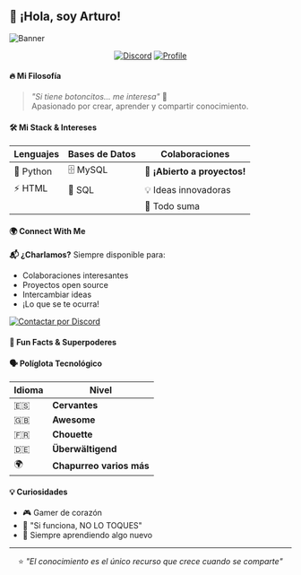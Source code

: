 ## 🚀 ¡Hola, soy Arturo! 

![Banner](https://github.com/user-attachments/assets/9986cd92-fc1e-4d48-adb9-48966df7d1f0)

<div align="center">

[![Discord](https://img.shields.io/badge/-💬_Hablemos-5865F2?style=for-the-badge&logo=discord&logoColor=white)](https://discordapp.com/users/1192191044549361889)
[![Profile](https://img.shields.io/badge/-👨‍💻_Portfolio-2EA043?style=for-the-badge&logo=github&logoColor=white)]([https://github.com/tu-usuario](https://github.com/Art-Phy))

</div>

#### 🔥 Mi Filosofía

> *"Si tiene botoncitos... me interesa"* 🔘  
> Apasionado por crear, aprender y compartir conocimiento.

#### 🛠️ Mi Stack & Intereses

| **Lenguajes** | **Bases de Datos** | **Colaboraciones** |
|---------------|-------------------|-------------------|
| 🐍 Python | 🗄️ MySQL | 🤝 **¡Abierto a proyectos!** |
| ⚡ HTML | 🐬 SQL | 💡 Ideas innovadoras |
|  |  | 🌟 Todo suma |

#### 🌍 Connect With Me

**📬 ¿Charlamos?** Siempre disponible para:
- Colaboraciones interesantes
- Proyectos open source
- Intercambiar ideas
- ¡Lo que se te ocurra!

[![Contactar por Discord](https://img.shields.io/badge/📩_Escríbeme_por_Discord-5865F2?style=flat-square&logo=discord&logoColor=white)](https://discordapp.com/users/1192191044549361889)

#### 🎯 Fun Facts & Superpoderes

#### 🗣️ Políglota Tecnológico
| Idioma | Nivel |
|--------|-------|
| 🇪🇸 | **Cervantes** |
| 🇬🇧 | **Awesome** |
| 🇫🇷 | **Chouette** |
| 🇩🇪 | **Überwältigend** |
| 🌍 | **Chapurreo varios más** |

#### 💡 Curiosidades
- 🎮 Gamer de corazón
- 🔧 "Si funciona, NO LO TOQUES"
- 🚀 Siempre aprendiendo algo nuevo

---

<div align="center">

⭐ *"El conocimiento es el único recurso que crece cuando se comparte"*

</div>
